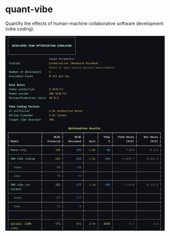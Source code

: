 # quant-vibe

Quantify the effects of human-machine collaborative software development (vibe coding).

<p align="center"><img src="./team-vibe-simul.png" width="640"/></p>
